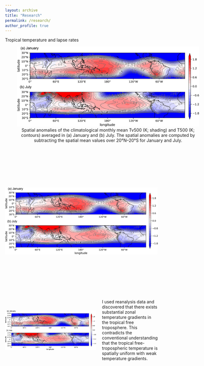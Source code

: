 ```yaml
---
layout: archive
title: "Research"
permalink: /research/
author_profile: true
---
```



Tropical temperature and lapse rates


<figure style="width: 600px; text-align: center;">
  <img src="/images/WTG.jpg" alt="Example Image" width="600px">
  <figcaption> Spatial anomalies of the climatological monthly mean Tv500 (K; shading) and T500 (K; contours) averaged in (a) January and (b) July. The spatial anomalies are computed by subtracting the spatial mean values over 20°N–20°S for January and July.</figcaption>
</figure>



<div style="display: flex; align-items: center;">
  <img src="/images/WTG.jpg" alt="Example Image" width="600px" style="margin-right: 600px;">
  <p style="max-width: 600px;">I used reanalysis data and discovered that there exists substantial zonal temperature gradients in the tropical free troposphere. This contradicts the conventional understanding that the tropical free-tropospheric temperature is spatially uniform with weak temperature gradients. .</p>
</div>

<div style="display: flex; align-items: center;">
  <img src="/images/WTG.jpg" alt="Example Image" width="300px" style="margin-right: 20px;">
  <p>I used reanalysis data and discovered that there exists substantial zonal temperature gradients in the tropical free troposphere. This contradicts the conventional understanding that the tropical free-tropospheric temperature is spatially uniform with weak temperature gradients.</p>
</div>


